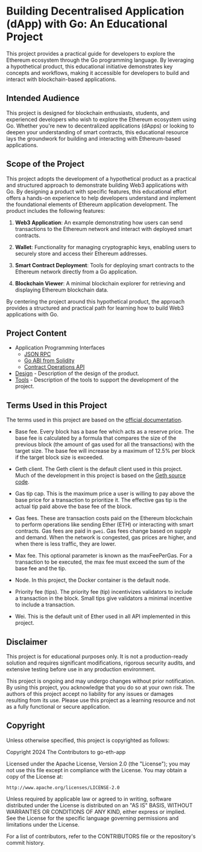 # Building Decentralised Application (dApp) with Go: An Educational Project

This project provides a practical guide for developers to explore the Ethereum ecosystem through the Go programming language. By leveraging a hypothetical product, this educational initiative demonstrates key concepts and workflows, making it accessible for developers to build and interact with blockchain-based applications.

## Intended Audience

This project is designed for blockchain enthusiasts, students, and experienced developers who wish to explore the Ethereum ecosystem using Go. Whether you're new to decentralized applications (dApps) or looking to deepen your understanding of smart contracts, this educational resource lays the groundwork for building and interacting with Ethereum-based applications.

## Scope of the Project

This project adopts the development of a hypothetical product as a practical and structured approach to demonstrate building Web3 applications with Go. By designing a product with specific features, this educational effort offers a hands-on experience to help developers understand and implement the foundational elements of Ethereum application development. The product includes the following features:

1. **Web3 Application**: An example demonstrating how users can send transactions to the Ethereum network and interact with deployed smart contracts.

2. **Wallet**: Functionality for managing cryptographic keys, enabling users to securely store and access their Ethereum addresses.

3. **Smart Contract Deployment**: Tools for deploying smart contracts to the Ethereum network directly from a Go application.

4. **Blockchain Viewer**: A minimal blockchain explorer for retrieving and displaying Ethereum blockchain data.

By centering the project around this hypothetical product, the approach provides a structured and practical path for learning how to build Web3 applications with Go.

## Project Content

* Application Programming Interfaces 
    * [JSON RPC](./docs/jsonrpc.md)
    * [Go ABI from Solidity](./docs/abi.md)
    * [Contract Operations API](./docs/contractops.md)
* [Design](./docs/design.md) - Description of the design of the product.
* [Tools](./docs/tools.md) - Description of the tools to support the development of the project.

## Terms Used in this Project

The terms used in this project are based on the [official documentation](https://ethereum.org/en/developers/docs/).

* Base fee. Every block has a base fee which acts as a reserve price. The base fee is calculated by a formula that compares the size of the previous block (the amount of gas used for all the transactions) with the target size. The base fee will increase by a maximum of 12.5% per block if the target block size is exceeded.

* Geth client. The Geth client is the default client used in this project. Much of the development in this project is based on the [Geth source code](https://github.com/ethereum/go-ethereum).

* Gas tip cap. This is the maximum price a user is willing to pay above the base price for a transaction to prioritize it. The effective gas tip is the actual tip paid above the base fee of the block.

* Gas fees. These are transaction costs paid on the Ethereum blockchain to perform operations like sending Ether (ETH) or interacting with smart contracts. Gas fees are paid in `gwei`. Gas fees change based on supply and demand. When the network is congested, gas prices are higher, and when there is less traffic, they are lower.

* Max fee. This optional parameter is known as the maxFeePerGas. For a transaction to be executed, the max fee must exceed the sum of the base fee and the tip.

* Node. In this project, the Docker container is the default node.

* Priority fee (tips). The priority fee (tip) incentivizes validators to include a transaction in the block. Small tips give validators a minimal incentive to include a transaction.

* Wei. This is the default unit of Ether used in all API implemented in this project.

## Disclaimer

This project is for educational purposes only. It is not a production-ready solution and requires significant modifications, rigorous security audits, and extensive testing before use in any production environment.

This project is ongoing and may undergo changes without prior notification. By using this project, you acknowledge that you do so at your own risk. The authors of this project accept no liability for any issues or damages resulting from its use. Please use this project as a learning resource and not as a fully functional or secure application.

## Copyright

Unless otherwise specified, this project is copyrighted as follows:

Copyright 2024 The Contributors to go-eth-app

Licensed under the Apache License, Version 2.0 (the "License"); you may not use this file except in compliance with the License. You may obtain a copy of the License at:

    http://www.apache.org/licenses/LICENSE-2.0

Unless required by applicable law or agreed to in writing, software distributed under the License is distributed on an "AS IS" BASIS, WITHOUT WARRANTIES OR CONDITIONS OF ANY KIND, either express or implied. See the License for the specific language governing permissions and limitations under the License.

For a list of contributors, refer to the CONTRIBUTORS file or the repository's commit history.